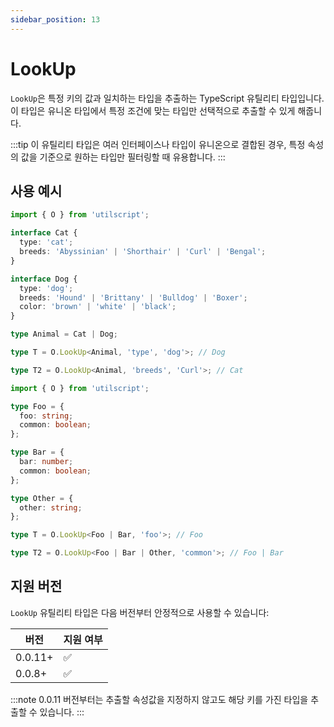 ```yaml
---
sidebar_position: 13
---
```


# LookUp

`LookUp`은 특정 키의 값과 일치하는 타입을 추출하는 TypeScript 유틸리티 타입입니다. 이 타입은 유니온 타입에서 특정 조건에 맞는 타입만 선택적으로 추출할 수 있게 해줍니다.

:::tip
이 유틸리티 타입은 여러 인터페이스나 타입이 유니온으로 결합된 경우, 특정 속성의 값을 기준으로 원하는 타입만 필터링할 때 유용합니다.
:::

## 사용 예시

```ts
import { O } from 'utilscript';

interface Cat {
  type: 'cat';
  breeds: 'Abyssinian' | 'Shorthair' | 'Curl' | 'Bengal';
}

interface Dog {
  type: 'dog';
  breeds: 'Hound' | 'Brittany' | 'Bulldog' | 'Boxer';
  color: 'brown' | 'white' | 'black';
}

type Animal = Cat | Dog;

type T = O.LookUp<Animal, 'type', 'dog'>; // Dog

type T2 = O.LookUp<Animal, 'breeds', 'Curl'>; // Cat
```

```ts
import { O } from 'utilscript';

type Foo = {
  foo: string;
  common: boolean;
};

type Bar = {
  bar: number;
  common: boolean;
};

type Other = {
  other: string;
};

type T = O.LookUp<Foo | Bar, 'foo'>; // Foo

type T2 = O.LookUp<Foo | Bar | Other, 'common'>; // Foo | Bar
```

## 지원 버전

`LookUp` 유틸리티 타입은 다음 버전부터 안정적으로 사용할 수 있습니다:

| 버전    | 지원 여부 |
| ------- | --------- |
| 0.0.11+ | ✅        |
| 0.0.8+  | ✅        |

:::note
0.0.11 버전부터는 추출할 속성값을 지정하지 않고도 해당 키를 가진 타입을 추출할 수 있습니다.
:::
